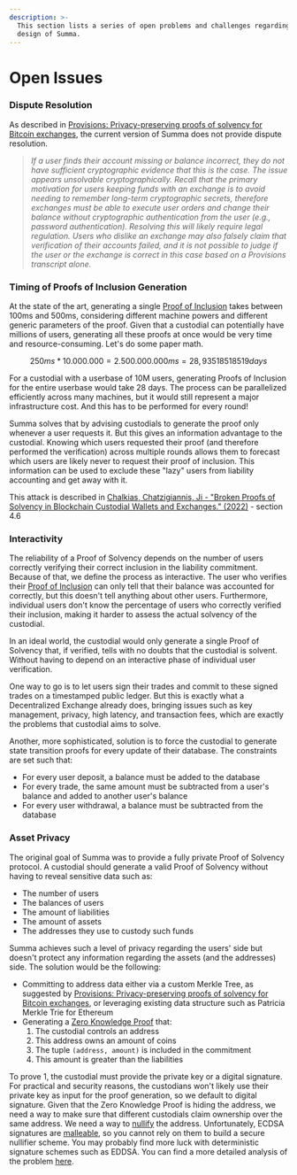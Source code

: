 ```yaml
---
description: >-
  This section lists a series of open problems and challenges regarding the
  design of Summa.
---
```


# Open Issues

### Dispute Resolution

As described in [Provisions: Privacy-preserving proofs of solvency for Bitcoin exchanges](https://eprint.iacr.org/2015/1008.pdf), the current version of Summa does not provide dispute resolution.&#x20;

> _If a user finds their account missing or balance incorrect, they do not have sufficient cryptographic evidence that this is the case. The issue appears unsolvable cryptographically. Recall that the primary motivation for users keeping funds with an exchange is to avoid needing to remember long-term cryptographic secrets, therefore exchanges must be able to execute user orders and change their balance without cryptographic authentication from the user (e.g., password authentication). Resolving this will likely require legal regulation. Users who dislike an exchange may also falsely claim that verification of their accounts failed, and it is not possible to judge if the user or the exchange is correct in this case based on a Provisions transcript alone._

### Timing of Proofs of Inclusion Generation&#x20;

At the state of the art, generating a single [Proof of Inclusion](introduction/protocol-flow.md#3.-inclusion-proof) takes between 100ms and 500ms, considering different machine powers and different generic parameters of the proof. Given that a custodial can potentially have millions of users, generating all these proofs at once would be very time and resource-consuming. Let's do some paper math.&#x20;

$$
250ms * 10.000.000= 2.500.000.000 ms = 28,93518518519 days
$$

For a custodial with a userbase of 10M users, generating Proofs of Inclusion for the entire userbase would take 28 days. The process can be parallelized efficiently across many machines, but it would still represent a major infrastructure cost. And this has to be performed for every round!

Summa solves that by advising custodials to generate the proof only whenever a user requests it. But this gives an information advantage to the custodial. Knowing which users requested their proof (and therefore performed the verification) across multiple rounds allows them to forecast which users are likely never to request their proof of inclusion. This information can be used to exclude these "lazy" users from liability accounting and get away with it.&#x20;

This attack is described in [Chalkias, Chatzigiannis, Ji - "Broken Proofs of Solvency in Blockchain Custodial Wallets and Exchanges." (2022)](https://eprint.iacr.org/2022/043.pdf) - section 4.6

### Interactivity&#x20;

The reliability of a Proof of Solvency depends on the number of users correctly verifying their correct inclusion in the liability commitment. Because of that, we define the process as interactive. The user who verifies their [Proof of Inclusion](introduction/protocol-flow.md#3.-inclusion-proof) can only tell that their balance was accounted for correctly, but this doesn't tell anything about other users. Furthermore, individual users don't know the percentage of users who correctly verified their inclusion, making it harder to assess the actual solvency of the custodial.

In an ideal world, the custodial would only generate a single Proof of Solvency that, if verified, tells with no doubts that the custodial is solvent. Without having to depend on an interactive phase of individual user verification.&#x20;

One way to go is to let users sign their trades and commit to these signed trades on a timestamped public ledger. But this is exactly what a Decentralized Exchange already does, bringing issues such as key management, privacy, high latency, and transaction fees, which are exactly the problems that custodial aims to solve.

Another, more sophisticated, solution is to force the custodial to generate state transition proofs for every update of their database. The constraints are set such that:&#x20;

* For every user deposit, a balance must be added to the database&#x20;
* For every trade, the same amount must be subtracted from a user's balance and added to another user's balance
* For every user withdrawal, a balance must be subtracted from the database

### Asset Privacy

The original goal of Summa was to provide a fully private Proof of Solvency protocol. A custodial should generate a valid Proof of Solvency without having to reveal sensitive data such as:&#x20;

* The number of users&#x20;
* The balances of users&#x20;
* The amount of liabilities
* The amount of assets&#x20;
* The addresses they use to custody such funds

Summa achieves such a level of privacy regarding the users' side but doesn't protect any information regarding the assets (and the addresses) side. The solution would be the following:&#x20;

* Committing to address data either via a custom Merkle Tree, as suggested by [Provisions: Privacy-preserving proofs of solvency for Bitcoin exchanges](https://eprint.iacr.org/2015/1008.pdf), or leveraging existing data structure such as Patricia Merkle Trie for Ethereum
* Generating a [Zero Knowledge Proof](cryptographic-primitives/zero-knowledge-proof.md) that:
  1. The custodial controls an address
  2. This address owns an amount of coins&#x20;
  3. The tuple `(address, amount)` is included in the commitment
  4. This amount is greater than the liabilities

To prove 1, the custodial must provide the private key or a digital signature. For practical and security reasons, the custodians won't likely use their private key as input for the proof generation, so we default to digital signature. Given that the Zero Knowledge Proof is hiding the address, we need a way to make sure that different custodials claim ownership over the same address. We need a way to [nullify](https://blog.aayushg.com/nullifier/#one-address-one-nullifier) the address. Unfortunately, ECDSA signatures are [malleable](https://twitter.com/0xPARC/status/1493704577002049537?s=20\&t=X-5Bs1oWNjmbTASp2T82DA), so you cannot rely on them to build a secure nullifier scheme. You may probably find more luck with deterministic signature schemes such as EDDSA. You can find a more detailed analysis of the problem [here](https://hackmd.io/iezJ3Z0dQQmgHO3RicNxzg).

